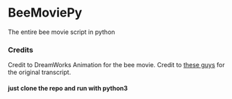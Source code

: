 # BeeMoviePy
The entire bee movie script in python

### Credits
Credit to DreamWorks Animation for the bee movie.
Credit to [these guys](http://www.script-o-rama.com/movie_scripts/a1/bee-movie-script-transcript-seinfeld.html) for the original transcript.

#### just clone the repo and run with python3
